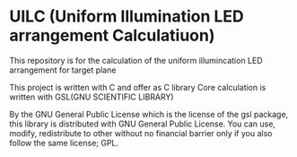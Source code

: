 # UILC (**U**niform **I**llumination **L**ED arrangement **C**alculatiuon)
This repository is for the calculation of the uniform illumincation LED arrangement for target plane

This project is written with C and offer as C library
Core calculation is written with GSL(GNU SCIENTIFIC LIBRARY)

By the GNU General Public License which is the license of the gsl package, this library is distributed with GNU General Public License.
You can use, modify, redistribute to other without no financial barrier only if you also follow the same license; GPL.
 

